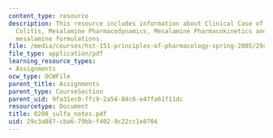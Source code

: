 ```yaml
---
content_type: resource
description: This resource includes information about Clinical Case of Ulcerative
  Colitis, Mesalamine Pharmacodynamics, Mesalamine Pharmacokinetics and alternative
  mesalamine formulations.
file: /media/courses/hst-151-principles-of-pharmacology-spring-2005/29c3a887cba679bbf4029c22cc1e0704_0208_sulfa_notes.pdf
file_type: application/pdf
learning_resource_types:
- Assignments
ocw_type: OCWFile
parent_title: Assignments
parent_type: CourseSection
parent_uid: 9fa31ec0-ffc9-2a54-84c6-e47fa61f11dc
resourcetype: Document
title: 0208_sulfa_notes.pdf
uid: 29c3a887-cba6-79bb-f402-9c22cc1e0704
---
```


